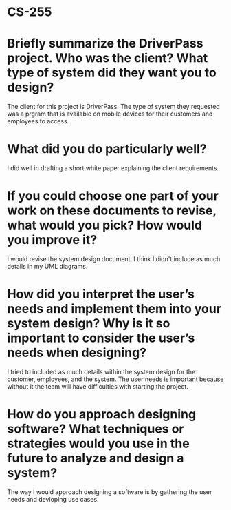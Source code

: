 # CS-255

# Briefly summarize the DriverPass project. Who was the client? What type of system did they want you to design?
The client for this project is DriverPass. The type of system they requested was a prgram that is available on mobile devices for their customers and employees to access. 

# What did you do particularly well?
I did well in drafting a short white paper explaining the client requirements. 

# If you could choose one part of your work on these documents to revise, what would you pick? How would you improve it?
I would revise the system design document. I think I didn't include as much details in my UML diagrams.

# How did you interpret the user’s needs and implement them into your system design? Why is it so important to consider the user’s needs when designing?
I tried to included as much details  within the system design for the customer, employees, and the system. The user needs is important because without it the team will have difficulties with starting the project.

# How do you approach designing software? What techniques or strategies would you use in the future to analyze and design a system?
The way I would approach designing a software is by gathering the user needs and devloping use cases.
